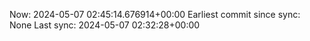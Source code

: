 Now: 2024-05-07 02:45:14.676914+00:00 Earliest commit since sync: None Last sync: 2024-05-07 02:32:28+00:00

